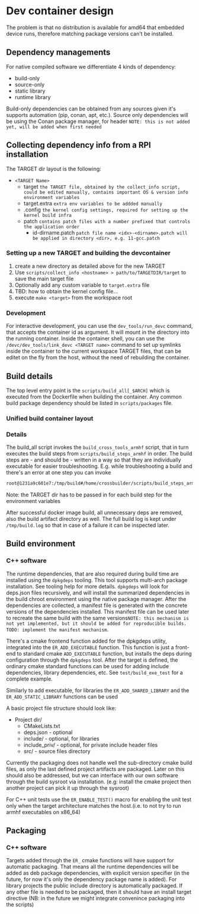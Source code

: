 # Dev container design

The problem is that no distribution is available for amd64 that embedded device runs, therefore
matching package versions can't be installed.

## Dependency managements 

For native compiled software we differentiate 4 kinds of dependency:
- build-only
- source-only
- static library
- runtime library

Build-only dependencies can be obtained from any sources given it's supports automation (pip, conan, apt, etc.). Source only dependencies will be using the Conan package manager, for header `NOTE: this is not added yet, will be added when first needed`


## Collecting dependency info from a RPI installation

The TARGET dir layout is the following:
- `<TARGET Name>`
  - target  `the TARGET file, obtained by the collect_info script, could be edited manually, contains important OS & version info environment variables`
  - target.extra `extra env variables to be addded manually`
  - .config  `the kernel config settings, required for setting up the kernel build infra`
  - patch `contains patch files with a number prefixed that controls the application order`
    - id-dirname.patch `patch file name <idx>-<dirname>.patch will be applied in directory <dir>, e.g. 11-gcc.patch`
   

### Setting up a new TARGET and building the devcontainer

1. create a new directory as detailed above for the new TARGET
2. Use `scripts/collect_info <hostname> > path/to/TARGETDIR/target` to save the main target file 
3. Optionally add any custom variable to `target.extra` file
4. TBD: how to obtain the kernel config file...
5. execute `make <target>` from the workspace root


### Development 

For interactive development, you can use the `dev_tools/run_devc` command, that accepts the container id as argument. It will mount in the directory into the running container. Inside the container shell, you can use the `/devc/dev_tools/link_devc <TARGET name>` command to set up symlinks inside the container to the current workspace TARGET files, that can be editet on the fly from the host, without the need of rebuilding the container.


## Build details

The top level entry point is the `scripts/build_all[_$ARCH]` which is executed from the Dockerfile when building the container. Any common build package dependency should be listed in `scripts/packages` file. 
### Unified build container layout

### Details
The build_all script invokes the `build_cross_tools_armhf` script, that in turn executes the build steps from `scripts/build_steps_armhf` in order. The build steps are - and should be - written in a way so that they are individually executable for easier troubleshooting. E.g. while troubleshooting a build and there's an error at one step you can invoke
```bash
root@1231a9c601e7:/tmp/build#/home/crossbuilder/scripts/build_steps_armhf/80-kernelmodulebuildstep /home/crossbuilder/target
```
Note: the TARGET dir has to be passed in for each build step for the environment variables

After successful docker image build, all unnecessary deps are removed, also the build artifact directory as well. The full build log is kept under `/tmp/build.log` so that in case of a failure it can be inspected later.


## Build environment

### C++ software

The runtime dependencies, that are also required during build time are installed using the `dpkgdeps` tooling. This tool supports multi-arch package installation. See tooling help for more details. `dpkgdeps` will look for deps.json files recursively, and will install the summarized dependencies in the build chroot environment using the native package manager. After the dependencies are collected, a manifest file is generated with the concrete versions of the dependencies installed. This manifest file can be used later to recreate the same build with the same versions`NOTE: this mechanism is not yet implemented, but it should be added for reproducible builds. TODO: implement the manifest mechanism`.

 There's a cmake frontend function added for the dpkgdeps utility, integrated into the `ER_ADD_EXECUTABLE` function. This function is just a front-end to standard cmake `ADD_EXECUTABLE` function, but installs the deps during configuration through the `dpkgdeps` tool. After the target is defined, the ordinary cmake standard functions can be used for adding include dependencies, library dependencies, etc. See `test/build_exe_test` for a complete example.

 Similarly to add executable, for libraries the `ER_ADD_SHARED_LIBRARY` and the `ER_ADD_STATIC_LIBRARY` functions can be used

A  basic project file structure should look like:
- Project dir/
  - CMakeLists.txt
  - deps.json - optional
  - include/  - optional, for libraries
  - include_priv/ - optional, for private include header files
  - src/ - source files directory

Currently the packaging does not handle well the sub-directory cmake build files, as only the last defined project artifacts are packaged. Later on this should also be addressed, but we can interface with our own software through the build sysroot via installation. (e.g: install the cmake project then another project can pick it up through the sysroot)

For C++ unit tests use the `ER_ENABLE_TEST()` macro for enabling the unit test only when the target architecture matches the host.(i.e. to not try to run armhf executables on x86_64)

 ## Packaging

 ### C++ software

Targets added through the `ER_` cmake functions will have support for automatic packaging. That means all the runtime dependencies will be added as deb package dependencies, with explicit version specifier (in the future, for now it's only the dependency package name is added).
For library projects the public include directory is automatically packaged.
If any other file is needed to be packaged, then it should have an install target directive (NB: in the future we might integrate convenince packaging into the scripts) 